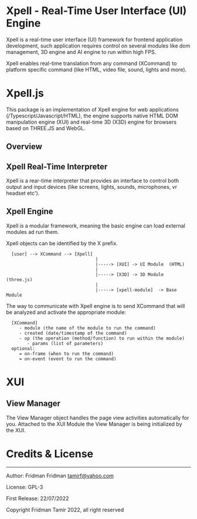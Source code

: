 # Xpell - Real-Time User Interface (UI) Engine

Xpell is a real-time user interface (UI) framework for frontend application development, such application requires control on several modules like dom management, 3D engine and AI engine to run within high FPS.

Xpell enables real-time translation from any command (XCommand) to platform specific command (like HTML, video file, sound, lights and more).  

# Xpell.js
This package is an implementation of Xpell engine for web applications (/Typescript/Javascript/HTML), the engine supports native HTML DOM manipulation engine (XUI) and real-time 3D (X3D) engine for browsers based on THREE.JS and WebGL.


## Overview

## Xpell Real-Time Interpreter 
Xpell is a rear-time interpreter that provides an interface to control both output and input devices (like screens, lights, sounds, microphones, vr headset etc').


  

## Xpell Engine

Xpell is a modular framework, meaning the basic engine can load external modules ad run them. 

Xpell objects can be identified by the X prefix.

```
  [user] --> XCommand --> [Xpell]  
                                  |  
                                  |-----> [XUI] -> UI Module  (HTML)
                                  |  
                                  |-----> [X3D] -> 3D Module (three.js)  
                                  |  
                                  |-----> [xpell-module]  -> Base Module
```   

The way to communicate with Xpell engine is to send XCommand that will be analyzed and activate the appropriate module:

```
  [XCommand]
     - module (the name of the module to run the command)
     - created (date/timestamp of the command)
     - op (the operation (method/function) to run within the module)
        - params (list of parameters)
  optional:
     = on-frame (when to run the command)
     = on-event (event to run the command)
```


# XUI

## View Manager
The View Manager object handles the page view activities automatically for you.
Attached to the XUI Module the View Manager is being initialized by the XUI.




# Credits & License

 ---

 Author: Fridman Fridman <tamirf@yahoo.com>

 License:  GPL-3 

 First Release: 22/07/2022

 Copyright Fridman Tamir 2022, all right reserved

 
 